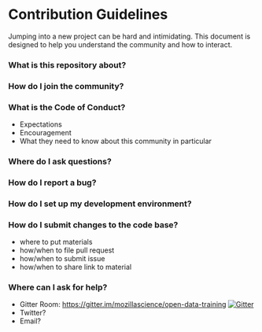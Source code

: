 # Contribution Guidelines

Jumping into a new project can be hard and intimidating. This document is designed to help you understand the community and how to interact.

### What is this repository about?

### How do I join the community?

### What is the Code of Conduct?
- Expectations
- Encouragement
- What they need to know about this community in particular

### Where do I ask questions?

### How do I report a bug?

### How do I set up my development environment?

### How do I submit changes to the code base?
- where to put materials
- how/when to file pull request
- how/when to submit issue
- how/when to share link to material

### Where can I ask for help? 
- Gitter Room: https://gitter.im/mozillascience/open-data-training [![Gitter](https://badges.gitter.im/Join%20Chat.svg)](https://gitter.im/mozillascience/open-data-training?utm_source=badge&utm_medium=badge&utm_campaign=pr-badge)
- Twitter?
- Email?

